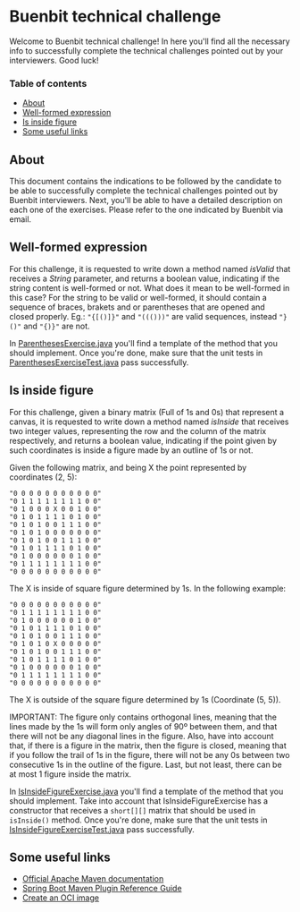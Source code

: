 # Buenbit technical challenge
Welcome to Buenbit technical challenge! In here you'll find all the necessary info to successfully complete the
technical challenges pointed out by your interviewers. Good luck!

### Table of contents
* [About](#about)
* [Well-formed expression](#well-formed-expression)
* [Is inside figure](#is-inside-figure)
* [Some useful links](#some-useful-links)

## About
This document contains the indications to be followed by the candidate to be able to successfully complete the technical
challenges pointed out by Buenbit interviewers.
Next, you'll be able to have a detailed description on each one of the exercises. Please refer to the one indicated by
Buenbit via email.

## Well-formed expression
For this challenge, it is requested to write down a method named *isValid* that receives a *String* parameter, and
returns a boolean value, indicating if the string content is well-formed or not. What does it mean to be well-formed in
this case? For the string to be valid or well-formed, it should contain a sequence of braces, brakets and or parentheses
that are opened and closed properly. Eg.: `"{[()]}"` and `"((()))"` are valid sequences, instead `"}()"` and `"{)}"` are
not.

In [ParenthesesExercise.java](https://github.com/buenbit/exercise/blob/master/src/main/java/com/buenbit/exercise/ParenthesesExercise.java)
you'll find a  template of the method that you should implement. Once you're done, make sure that the unit tests in
[ParenthesesExerciseTest.java](https://github.com/buenbit/exercise/blob/master/src/test/java/com/buenbit/exercise/ParenthesesExerciseTest.java) pass successfully.

## Is inside figure
For this challenge, given a binary matrix (Full of 1s and 0s) that represent a canvas, it is requested to write down a
method named *isInside* that receives two integer values, representing the row and the column of the matrix
respectively, and returns a boolean value, indicating if the point given by such coordinates is inside a figure made by
an outline of 1s or not.

Given the following matrix, and being X the point represented by coordinates (2, 5):
```
"0 0 0 0 0 0 0 0 0 0 0"
"0 1 1 1 1 1 1 1 1 0 0"
"0 1 0 0 0 X 0 0 1 0 0"
"0 1 0 1 1 1 1 0 1 0 0"
"0 1 0 1 0 0 1 1 1 0 0"
"0 1 0 1 0 0 0 0 0 0 0"
"0 1 0 1 0 0 1 1 1 0 0"
"0 1 0 1 1 1 1 0 1 0 0"
"0 1 0 0 0 0 0 0 1 0 0"
"0 1 1 1 1 1 1 1 1 0 0"
"0 0 0 0 0 0 0 0 0 0 0"
```
The X is inside of square figure determined by 1s. In the following example: 
```
"0 0 0 0 0 0 0 0 0 0 0"
"0 1 1 1 1 1 1 1 1 0 0"
"0 1 0 0 0 0 0 0 1 0 0"
"0 1 0 1 1 1 1 0 1 0 0"
"0 1 0 1 0 0 1 1 1 0 0"
"0 1 0 1 0 X 0 0 0 0 0"
"0 1 0 1 0 0 1 1 1 0 0"
"0 1 0 1 1 1 1 0 1 0 0"
"0 1 0 0 0 0 0 0 1 0 0"
"0 1 1 1 1 1 1 1 1 0 0"
"0 0 0 0 0 0 0 0 0 0 0"
```
The X is outside of the square figure determined by 1s (Coordinate (5, 5)).

IMPORTANT: The figure only contains orthogonal lines, meaning that the lines made by the 1s will form only angles of 90º
between them, and that there will not be any diagonal lines in the figure. Also, have into account that, if there is a
figure in the matrix, then the figure is closed, meaning that if you follow the trail of 1s in the figure, there will
not be any 0s between two consecutive 1s in the outline of the figure. Last, but not least, there can be at most 1
figure inside the matrix.

In [IsInsideFigureExercise.java](https://github.com/buenbit/exercise/blob/master/src/main/java/com/buenbit/exercise/IsInsideFigureExercise.java) you'll find a
template of the method that you should implement. Take into account that IsInsideFigureExercise has a constructor that
receives a `short[][]` matrix that should be used in `isInside()` method. Once you're done, make sure that the unit
tests in [IsInsideFigureExerciseTest.java](https://github.com/buenbit/exercise/blob/master/src/main/java/com/buenbit/exercise/IsInsideFigureExerciseTest.java)
pass successfully.

## Some useful links
* [Official Apache Maven documentation](https://maven.apache.org/guides/index.html)
* [Spring Boot Maven Plugin Reference Guide](https://docs.spring.io/spring-boot/docs/2.7.3/maven-plugin/reference/html/)
* [Create an OCI image](https://docs.spring.io/spring-boot/docs/2.7.3/maven-plugin/reference/html/#build-image)

